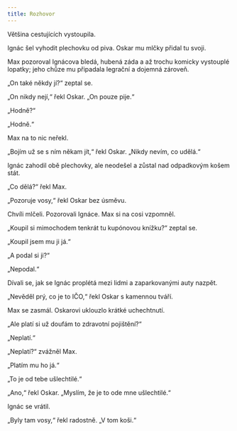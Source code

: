 ```yaml
---
title: Rozhovor
---
```


Většina cestujících vystoupila.

  

Ignác šel vyhodit plechovku od piva. Oskar mu mlčky přidal tu svoji.

Max pozoroval Ignácova bledá, hubená záda a až trochu komicky vystouplé lopatky; jeho chůze mu připadala legrační a dojemná zároveň.

„On také někdy jí?“ zeptal se.

„On nikdy nejí,“ řekl Oskar. „On pouze pije.“

„Hodně?“

„Hodně.“

Max na to nic neřekl.

„Bojím už se s ním někam jít,“ řekl Oskar. „Nikdy nevím, co udělá.“

Ignác zahodil obě plechovky, ale neodešel a zůstal nad odpadkovým košem stát.

„Co dělá?“ řekl Max.

„Pozoruje vosy,“ řekl Oskar bez úsměvu.

Chvíli mlčeli. Pozorovali Ignáce. Max si na cosi vzpomněl.

„Koupil si mimochodem tenkrát tu kupónovou knížku?“ zeptal se.

„Koupil jsem mu ji já.“

„A podal si ji?“

„Nepodal.“

Dívali se, jak se Ignác proplétá mezi lidmi a zaparkovanými auty nazpět.

„Nevěděl prý, co je to IČO,“ řekl Oskar s kamennou tváří.

Max se zasmál. Oskarovi uklouzlo krátké uchechtnutí.

„Ale platí si už doufám to zdravotní pojištění?“

„Neplatí.“

„Neplatí?“ zvážněl Max.

„Platím mu ho já.“

„To je od tebe ušlechtilé.“

„Ano,“ řekl Oskar. „Myslím, že je to ode mne ušlechtilé.“

Ignác se vrátil.

„Byly tam vosy,“ řekl radostně. „V tom koši.“
